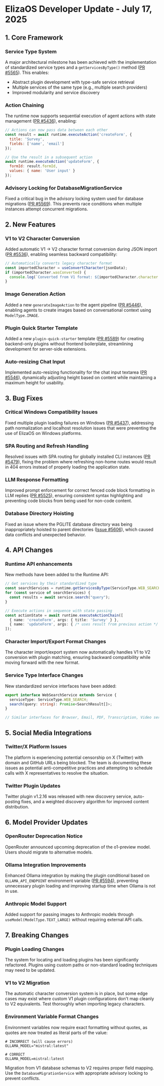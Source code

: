 # ElizaOS Developer Update - July 17, 2025

## 1. Core Framework

### Service Type System
A major architectural milestone has been achieved with the implementation of standardized service types and a `getServicesByType()` method ([PR #5565](https://github.com/elizaOS/eliza/pull/5565)). This enables:
- Abstract plugin development with type-safe service retrieval
- Multiple services of the same type (e.g., multiple search providers)
- Improved modularity and service discovery

### Action Chaining
The runtime now supports sequential execution of agent actions with state management ([PR #5436](https://github.com/elizaOS/eliza/pull/5436)), enabling:
```javascript
// Actions can now pass data between each other
const result = await runtime.executeAction('createForm', { 
  title: 'Survey',
  fields: ['name', 'email']
});

// Use the result in a subsequent action
await runtime.executeAction('updateForm', { 
  formId: result.formId,
  values: { name: 'User input' }
});
```

### Advisory Locking for DatabaseMigrationService
Fixed a critical bug in the advisory locking system used for database migrations ([PR #5569](https://github.com/elizaOS/eliza/pull/5569)). This prevents race conditions when multiple instances attempt concurrent migrations.

## 2. New Features

### V1 to V2 Character Conversion
Added automatic V1 → V2 character format conversion during JSON import ([PR #5536](https://github.com/elizaOS/eliza/pull/5536)), enabling seamless backward compatibility:
```javascript
// Automatically converts legacy character format
const importedCharacter = useConvertCharacter(jsonData);
if (importedCharacter.wasConverted) {
  console.log(`Converted from V1 format: ${importedCharacter.character.name}`);
}
```

### Image Generation Action
Added a new `generateImageAction` to the agent pipeline ([PR #5446](https://github.com/elizaOS/eliza/pull/5446)), enabling agents to create images based on conversational context using `ModelType.IMAGE`.

### Plugin Quick Starter Template
Added a new `plugin-quick-starter` template ([PR #5589](https://github.com/elizaOS/eliza/pull/5589)) for creating backend-only plugins without frontend boilerplate, streamlining development for server-side extensions.

### Auto-resizing Chat Input
Implemented auto-resizing functionality for the chat input textarea ([PR #5546](https://github.com/elizaOS/eliza/pull/5546)), dynamically adjusting height based on content while maintaining a maximum height for usability.

## 3. Bug Fixes

### Critical Windows Compatibility Issues
Fixed multiple plugin loading failures on Windows ([PR #5437](https://github.com/elizaOS/eliza/pull/5437)), addressing path normalization and localhost resolution issues that were preventing the use of ElizaOS on Windows platforms.

### SPA Routing and Refresh Handling
Resolved issues with SPA routing for globally installed CLI instances ([PR #5479](https://github.com/elizaOS/eliza/pull/5479)), fixing the problem where refreshing non-home routes would result in 404 errors instead of properly loading the application state.

### LLM Response Formatting
Improved prompt enforcement for correct fenced code block formatting in LLM replies ([PR #5525](https://github.com/elizaOS/eliza/pull/5525)), ensuring consistent syntax highlighting and preventing code blocks from being used for non-code content.

### Database Directory Hoisting
Fixed an issue where the PGLITE database directory was being inappropriately hoisted to parent directories ([Issue #5606](https://github.com/elizaOS/eliza/issues/5606)), which caused data conflicts and unexpected behavior.

## 4. API Changes

### Runtime API enhancements
New methods have been added to the Runtime API:
```typescript
// Get services by their standardized type
const searchServices = runtime.getServicesByType(ServiceType.WEB_SEARCH);
for (const service of searchServices) {
  const results = await service.search("query");
}

// Execute actions in sequence with state passing
const actionState = await runtime.executeActionChain([
  { name: 'createForm', args: { title: 'Survey' } },
  { name: 'updateForm', args: { /* uses result from previous action */ } }
]);
```

### Character Import/Export Format Changes
The character import/export system now automatically handles V1 to V2 conversion with plugin matching, ensuring backward compatibility while moving forward with the new format.

### Service Type Interface Changes
New standardized service interfaces have been added:
```typescript
export interface WebSearchService extends Service {
  serviceType: ServiceType.WEB_SEARCH;
  search(query: string): Promise<SearchResult[]>;
}

// Similar interfaces for Browser, Email, PDF, Transcription, Video services
```

## 5. Social Media Integrations

### Twitter/X Platform Issues
The platform is experiencing potential censorship on X (Twitter) with domain and GitHub URLs being blocked. The team is documenting these issues as potential anti-competitive practices and attempting to schedule calls with X representatives to resolve the situation.

### Twitter Plugin Updates
Twitter plugin v1.2.16 was released with new discovery service, auto-posting fixes, and a weighted discovery algorithm for improved content distribution.

## 6. Model Provider Updates

### OpenRouter Deprecation Notice
OpenRouter announced upcoming deprecation of the o1-preview model. Users should migrate to alternative models.

### Ollama Integration Improvements
Enhanced Ollama integration by making the plugin conditional based on `OLLAMA_API_ENDPOINT` environment variable ([PR #5594](https://github.com/elizaOS/eliza/pull/5594)), preventing unnecessary plugin loading and improving startup time when Ollama is not in use.

### Anthropic Model Support
Added support for passing images to Anthropic models through `useModel(ModelType.TEXT_LARGE)` without requiring external API calls.

## 7. Breaking Changes

### Plugin Loading Changes
The system for locating and loading plugins has been significantly refactored. Plugins using custom paths or non-standard loading techniques may need to be updated.

### V1 to V2 Migration
The automatic character conversion system is in place, but some edge cases may exist where custom V1 plugin configurations don't map cleanly to V2 equivalents. Test thoroughly when importing legacy characters.

### Environment Variable Format Changes
Environment variables now require exact formatting without quotes, as quotes are now treated as literal parts of the value:
```
# INCORRECT (will cause errors)
OLLAMA_MODEL="mistral:latest"

# CORRECT
OLLAMA_MODEL=mistral:latest
```

Migration from V1 database schemas to V2 requires proper field mapping. Use the `DatabaseMigrationService` with appropriate advisory locking to prevent conflicts.